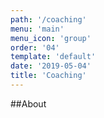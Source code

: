 ```yaml
---
path: '/coaching'
menu: 'main'
menu_icon: 'group'
order: '04'
template: 'default'
date: '2019-05-04'
title: 'Coaching'
---
```


##About
